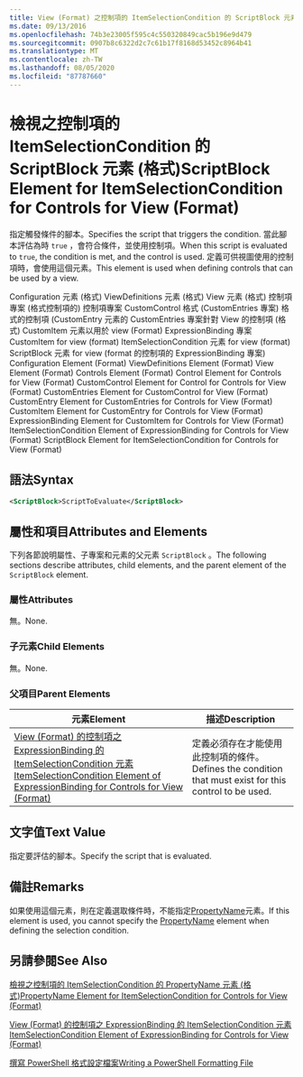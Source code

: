 ```yaml
---
title: View (Format) 之控制項的 ItemSelectionCondition 的 ScriptBlock 元素 |Microsoft Docs
ms.date: 09/13/2016
ms.openlocfilehash: 74b3e23005f595c4c550320849cac5b196e9d479
ms.sourcegitcommit: 0907b8c6322d2c7c61b17f8168d53452c8964b41
ms.translationtype: MT
ms.contentlocale: zh-TW
ms.lasthandoff: 08/05/2020
ms.locfileid: "87787660"
---
```

# <a name="scriptblock-element-for-itemselectioncondition-for-controls-for-view-format"></a><span data-ttu-id="17a1f-102">檢視之控制項的 ItemSelectionCondition 的 ScriptBlock 元素 (格式)</span><span class="sxs-lookup"><span data-stu-id="17a1f-102">ScriptBlock Element for ItemSelectionCondition for Controls for View (Format)</span></span>

<span data-ttu-id="17a1f-103">指定觸發條件的腳本。</span><span class="sxs-lookup"><span data-stu-id="17a1f-103">Specifies the script that triggers the condition.</span></span> <span data-ttu-id="17a1f-104">當此腳本評估為時 `true` ，會符合條件，並使用控制項。</span><span class="sxs-lookup"><span data-stu-id="17a1f-104">When this script is evaluated to `true`, the condition is met, and the control is used.</span></span> <span data-ttu-id="17a1f-105">定義可供視圖使用的控制項時，會使用這個元素。</span><span class="sxs-lookup"><span data-stu-id="17a1f-105">This element is used when defining controls that can be used by a view.</span></span>

<span data-ttu-id="17a1f-106">Configuration 元素 (格式) ViewDefinitions 元素 (格式) View 元素 (格式) 控制項專案 (格式控制項的) 控制項專案 CustomControl 格式 (CustomEntries 專案) 格式的控制項 (CustomEntry 元素的 CustomEntries 專案針對 View 的控制項 (格式) CustomItem 元素以用於 view (Format) ExpressionBinding 專案 CustomItem for view (format) ItemSelectionCondition 元素 for view (format) ScriptBlock 元素 for view (format 的控制項的 ExpressionBinding 專案) </span><span class="sxs-lookup"><span data-stu-id="17a1f-106">Configuration Element (Format) ViewDefinitions Element (Format) View Element (Format) Controls Element (Format) Control Element for Controls for View (Format) CustomControl Element for Control for Controls for View (Format) CustomEntries Element for CustomControl for View (Format) CustomEntry Element for CustomEntries for Controls for View (Format) CustomItem Element for CustomEntry for Controls for View (Format) ExpressionBinding Element for CustomItem for Controls for View (Format) ItemSelectionCondition Element of ExpressionBinding for Controls for View (Format) ScriptBlock Element for ItemSelectionCondition for Controls for View (Format)</span></span>

## <a name="syntax"></a><span data-ttu-id="17a1f-107">語法</span><span class="sxs-lookup"><span data-stu-id="17a1f-107">Syntax</span></span>

```xml
<ScriptBlock>ScriptToEvaluate</ScriptBlock>
```

## <a name="attributes-and-elements"></a><span data-ttu-id="17a1f-108">屬性和項目</span><span class="sxs-lookup"><span data-stu-id="17a1f-108">Attributes and Elements</span></span>

<span data-ttu-id="17a1f-109">下列各節說明屬性、子專案和元素的父元素 `ScriptBlock` 。</span><span class="sxs-lookup"><span data-stu-id="17a1f-109">The following sections describe attributes, child elements, and the parent element of the `ScriptBlock` element.</span></span>

### <a name="attributes"></a><span data-ttu-id="17a1f-110">屬性</span><span class="sxs-lookup"><span data-stu-id="17a1f-110">Attributes</span></span>

<span data-ttu-id="17a1f-111">無。</span><span class="sxs-lookup"><span data-stu-id="17a1f-111">None.</span></span>

### <a name="child-elements"></a><span data-ttu-id="17a1f-112">子元素</span><span class="sxs-lookup"><span data-stu-id="17a1f-112">Child Elements</span></span>

<span data-ttu-id="17a1f-113">無。</span><span class="sxs-lookup"><span data-stu-id="17a1f-113">None.</span></span>

### <a name="parent-elements"></a><span data-ttu-id="17a1f-114">父項目</span><span class="sxs-lookup"><span data-stu-id="17a1f-114">Parent Elements</span></span>

|<span data-ttu-id="17a1f-115">元素</span><span class="sxs-lookup"><span data-stu-id="17a1f-115">Element</span></span>|<span data-ttu-id="17a1f-116">描述</span><span class="sxs-lookup"><span data-stu-id="17a1f-116">Description</span></span>|
|-------------|-----------------|
|[<span data-ttu-id="17a1f-117">View (Format) 的控制項之 ExpressionBinding 的 ItemSelectionCondition 元素</span><span class="sxs-lookup"><span data-stu-id="17a1f-117">ItemSelectionCondition Element of ExpressionBinding for Controls for View (Format)</span></span>](./itemselectioncondition-element-for-expressionbinding-for-controls-for-view-format.md)|<span data-ttu-id="17a1f-118">定義必須存在才能使用此控制項的條件。</span><span class="sxs-lookup"><span data-stu-id="17a1f-118">Defines the condition that must exist for this control to be used.</span></span>|

## <a name="text-value"></a><span data-ttu-id="17a1f-119">文字值</span><span class="sxs-lookup"><span data-stu-id="17a1f-119">Text Value</span></span>

<span data-ttu-id="17a1f-120">指定要評估的腳本。</span><span class="sxs-lookup"><span data-stu-id="17a1f-120">Specify the script that is evaluated.</span></span>

## <a name="remarks"></a><span data-ttu-id="17a1f-121">備註</span><span class="sxs-lookup"><span data-stu-id="17a1f-121">Remarks</span></span>

<span data-ttu-id="17a1f-122">如果使用這個元素，則在定義選取條件時，不能指定[PropertyName](./propertyname-element-for-itemselectioncondition-for-controls-for-view-format.md)元素。</span><span class="sxs-lookup"><span data-stu-id="17a1f-122">If this element is used, you cannot specify the [PropertyName](./propertyname-element-for-itemselectioncondition-for-controls-for-view-format.md) element when defining the selection condition.</span></span>

## <a name="see-also"></a><span data-ttu-id="17a1f-123">另請參閱</span><span class="sxs-lookup"><span data-stu-id="17a1f-123">See Also</span></span>

[<span data-ttu-id="17a1f-124">檢視之控制項的 ItemSelectionCondition 的 PropertyName 元素 (格式)</span><span class="sxs-lookup"><span data-stu-id="17a1f-124">PropertyName Element for ItemSelectionCondition for Controls for View (Format)</span></span>](./propertyname-element-for-itemselectioncondition-for-controls-for-view-format.md)

[<span data-ttu-id="17a1f-125">View (Format) 的控制項之 ExpressionBinding 的 ItemSelectionCondition 元素</span><span class="sxs-lookup"><span data-stu-id="17a1f-125">ItemSelectionCondition Element of ExpressionBinding for Controls for View (Format)</span></span>](./itemselectioncondition-element-for-expressionbinding-for-controls-for-view-format.md)

[<span data-ttu-id="17a1f-126">撰寫 PowerShell 格式設定檔案</span><span class="sxs-lookup"><span data-stu-id="17a1f-126">Writing a PowerShell Formatting File</span></span>](./writing-a-powershell-formatting-file.md)
